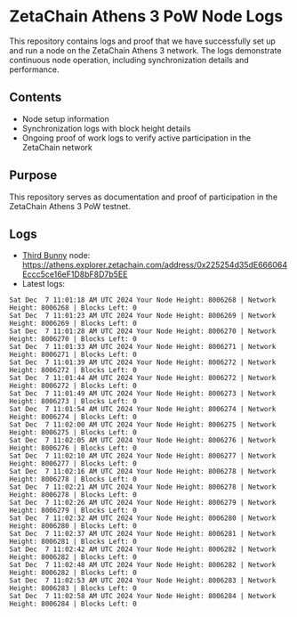 # ZetaChain Athens 3 PoW Node Logs
This repository contains logs and proof that we have successfully set up and run a node on the ZetaChain Athens 3 network. The logs demonstrate continuous node operation, including synchronization details and performance.

## Contents
- Node setup information
- Synchronization logs with block height details
- Ongoing proof of work logs to verify active participation in the ZetaChain network

## Purpose
This repository serves as documentation and proof of participation in the ZetaChain Athens 3 PoW testnet.

## Logs

- [Third Bunny](https://thirdbunny.xyz/) node: https://athens.explorer.zetachain.com/address/0x225254d35dE666064Eccc5ce16eF1D8bF8D7b5EE
- Latest logs:
```
Sat Dec  7 11:01:18 AM UTC 2024 Your Node Height: 8006268 | Network Height: 8006268 | Blocks Left: 0
Sat Dec  7 11:01:23 AM UTC 2024 Your Node Height: 8006269 | Network Height: 8006269 | Blocks Left: 0
Sat Dec  7 11:01:28 AM UTC 2024 Your Node Height: 8006270 | Network Height: 8006270 | Blocks Left: 0
Sat Dec  7 11:01:33 AM UTC 2024 Your Node Height: 8006271 | Network Height: 8006271 | Blocks Left: 0
Sat Dec  7 11:01:39 AM UTC 2024 Your Node Height: 8006272 | Network Height: 8006272 | Blocks Left: 0
Sat Dec  7 11:01:44 AM UTC 2024 Your Node Height: 8006272 | Network Height: 8006272 | Blocks Left: 0
Sat Dec  7 11:01:49 AM UTC 2024 Your Node Height: 8006273 | Network Height: 8006273 | Blocks Left: 0
Sat Dec  7 11:01:54 AM UTC 2024 Your Node Height: 8006274 | Network Height: 8006274 | Blocks Left: 0
Sat Dec  7 11:02:00 AM UTC 2024 Your Node Height: 8006275 | Network Height: 8006275 | Blocks Left: 0
Sat Dec  7 11:02:05 AM UTC 2024 Your Node Height: 8006276 | Network Height: 8006276 | Blocks Left: 0
Sat Dec  7 11:02:10 AM UTC 2024 Your Node Height: 8006277 | Network Height: 8006277 | Blocks Left: 0
Sat Dec  7 11:02:16 AM UTC 2024 Your Node Height: 8006278 | Network Height: 8006278 | Blocks Left: 0
Sat Dec  7 11:02:21 AM UTC 2024 Your Node Height: 8006278 | Network Height: 8006278 | Blocks Left: 0
Sat Dec  7 11:02:26 AM UTC 2024 Your Node Height: 8006279 | Network Height: 8006279 | Blocks Left: 0
Sat Dec  7 11:02:32 AM UTC 2024 Your Node Height: 8006280 | Network Height: 8006280 | Blocks Left: 0
Sat Dec  7 11:02:37 AM UTC 2024 Your Node Height: 8006281 | Network Height: 8006281 | Blocks Left: 0
Sat Dec  7 11:02:42 AM UTC 2024 Your Node Height: 8006282 | Network Height: 8006282 | Blocks Left: 0
Sat Dec  7 11:02:48 AM UTC 2024 Your Node Height: 8006282 | Network Height: 8006282 | Blocks Left: 0
Sat Dec  7 11:02:53 AM UTC 2024 Your Node Height: 8006283 | Network Height: 8006283 | Blocks Left: 0
Sat Dec  7 11:02:58 AM UTC 2024 Your Node Height: 8006284 | Network Height: 8006284 | Blocks Left: 0
```
